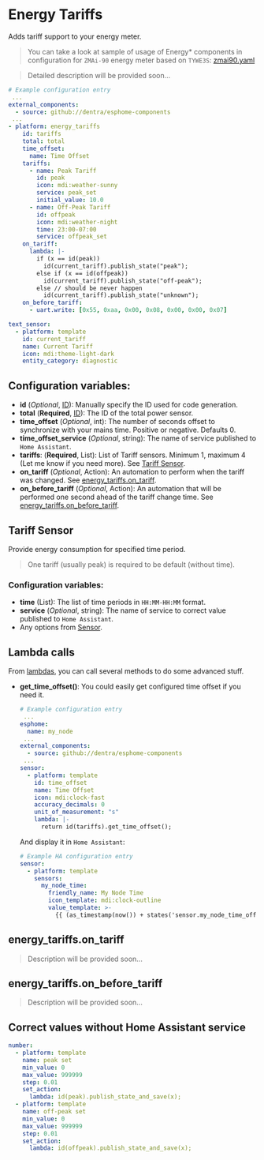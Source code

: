# Energy Tariffs

Adds tariff support to your energy meter.

> You can take a look at sample of usage of Energy\* components in configuration for `ZMAi-90` energy meter based on `TYWE3S`: [zmai90.yaml](../zmai90.yaml)

> Detailed description will be provided soon...

```yaml
# Example configuration entry
 ...
external_components:
  - source: github://dentra/esphome-components
 ...
- platform: energy_tariffs
    id: tariffs
    total: total
    time_offset:
      name: Time Offset
    tariffs:
      - name: Peak Tariff
        id: peak
        icon: mdi:weather-sunny
        service: peak_set
        initial_value: 10.0
      - name: Off-Peak Tariff
        id: offpeak
        icon: mdi:weather-night
        time: 23:00-07:00
        service: offpeak_set
    on_tariff:
      lambda: |-
        if (x == id(peak))
          id(current_tariff).publish_state("peak");
        else if (x == id(offpeak))
          id(current_tariff).publish_state("off-peak");
        else // should be never happen
          id(current_tariff).publish_state("unknown");
    on_before_tariff:
      - uart.write: [0x55, 0xaa, 0x00, 0x08, 0x00, 0x00, 0x07]

text_sensor:
  - platform: template
    id: current_tariff
    name: Current Tariff
    icon: mdi:theme-light-dark
    entity_category: diagnostic
```

## Configuration variables:

- **id** (_Optional_, [ID](https://esphome.io/guides/configuration-types.html#config-id)): Manually specify the ID used for code generation.
- **total** (**Required**, [ID](https://esphome.io/guides/configuration-types.html#config-id)): The ID of the total power sensor.
- **time_offset** (_Optional_, int): The number of seconds offset to synchronize with your mains time. Positive or negative. Defaults 0.
- **time_offset_service** (_Optional_, string): The name of service published to `Home Assistant`.
- **tariffs**: (**Required**, List): List of Tariff sensors. Minimum 1, maximum 4 (Let me know if you need more). See [Tariff Sensor](#Tariff_Sensor).
- **on_tariff** (_Optional_, Action): An automation to perform when the tariff was changed. See [energy_tariffs.on_tariff](#energy_tariffs.on_tariff).
- **on_before_tariff** (_Optional_, Action): An automation that will be performed one second ahead of the tariff change time. See [energy_tariffs.on_before_tariff](#energy_tariffs.on_before_tariff).

## Tariff Sensor

Provide energy consumption for specified time period.

> One tariff (usually peak) is required to be default (without time).

### Configuration variables:

- **time** (List): The list of time periods in `HH:MM-HH:MM` format.
- **service** (_Optional_, string): The name of service to correct value published to `Home Assistant`.
- Any options from [Sensor](https://esphome.io/components/sensor/index.html#config-sensor).

## Lambda calls

From [lambdas](https://esphome.io/guides/automations.html#config-lambda), you can call several methods to do some advanced stuff.

- **get_time_offset()**: You could easily get configured time offset if you need it.
  ```yaml
  # Example configuration entry
   ...
  esphome:
    name: my_node
   ...
  external_components:
    - source: github://dentra/esphome-components
   ...
  sensor:
    - platform: template
      id: time_offset
      name: Time Offset
      icon: mdi:clock-fast
      accuracy_decimals: 0
      unit_of_measurement: "s"
      lambda: |-
        return id(tariffs).get_time_offset();
  ```
  And display it in `Home Assistant`:
  ```yaml
  # Example HA configuration entry
  sensor:
    - platform: template
      sensors:
        my_node_time:
          friendly_name: My Node Time
          icon_template: mdi:clock-outline
          value_template: >-
            {{ (as_timestamp(now()) + states('sensor.my_node_time_offset')|int) | timestamp_custom("%H:%M:%S") }}
  ```

## energy_tariffs.on_tariff

> Description will be provided soon...

## energy_tariffs.on_before_tariff

> Description will be provided soon...

## Correct values without Home Assistant service

```yaml
number:
  - platform: template
    name: peak set
    min_value: 0
    max_value: 999999
    step: 0.01
    set_action:
      lambda: id(peak).publish_state_and_save(x);
  - platform: template
    name: off-peak set
    min_value: 0
    max_value: 999999
    step: 0.01
    set_action:
      lambda: id(offpeak).publish_state_and_save(x);
```

